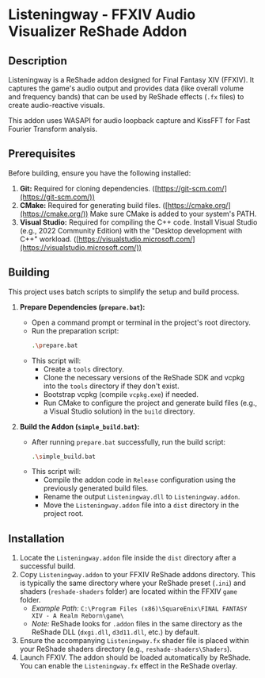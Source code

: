 # Listeningway - FFXIV Audio Visualizer ReShade Addon

## Description

Listeningway is a ReShade addon designed for Final Fantasy XIV (FFXIV). It captures the game's audio output and provides data (like overall volume and frequency bands) that can be used by ReShade effects (`.fx` files) to create audio-reactive visuals.

This addon uses WASAPI for audio loopback capture and KissFFT for Fast Fourier Transform analysis.

## Prerequisites

Before building, ensure you have the following installed:

1.  **Git:** Required for cloning dependencies. ([https://git-scm.com/](https://git-scm.com/))
2.  **CMake:** Required for generating build files. ([https://cmake.org/](https://cmake.org/)) Make sure CMake is added to your system's PATH.
3.  **Visual Studio:** Required for compiling the C++ code. Install Visual Studio (e.g., 2022 Community Edition) with the "Desktop development with C++" workload. ([https://visualstudio.microsoft.com/](https://visualstudio.microsoft.com/))

## Building

This project uses batch scripts to simplify the setup and build process.

1.  **Prepare Dependencies (`prepare.bat`):**
    *   Open a command prompt or terminal in the project's root directory.
    *   Run the preparation script:
        ```bash
        .\prepare.bat
        ```
    *   This script will:
        *   Create a `tools` directory.
        *   Clone the necessary versions of the ReShade SDK and vcpkg into the `tools` directory if they don't exist.
        *   Bootstrap vcpkg (compile `vcpkg.exe`) if needed.
        *   Run CMake to configure the project and generate build files (e.g., a Visual Studio solution) in the `build` directory.

2.  **Build the Addon (`simple_build.bat`):**
    *   After running `prepare.bat` successfully, run the build script:
        ```bash
        .\simple_build.bat
        ```
    *   This script will:
        *   Compile the addon code in `Release` configuration using the previously generated build files.
        *   Rename the output `Listeningway.dll` to `Listeningway.addon`.
        *   Move the `Listeningway.addon` file into a `dist` directory in the project root.

## Installation

1.  Locate the `Listeningway.addon` file inside the `dist` directory after a successful build.
2.  Copy `Listeningway.addon` to your FFXIV ReShade addons directory. This is typically the same directory where your ReShade preset (`.ini`) and shaders (`reshade-shaders` folder) are located within the FFXIV `game` folder.
    *   *Example Path:* `C:\Program Files (x86)\SquareEnix\FINAL FANTASY XIV - A Realm Reborn\game\`
    *   *Note:* ReShade looks for `.addon` files in the same directory as the ReShade DLL (`dxgi.dll`, `d3d11.dll`, etc.) by default.
3.  Ensure the accompanying `Listeningway.fx` shader file is placed within your ReShade shaders directory (e.g., `reshade-shaders\Shaders`).
4.  Launch FFXIV. The addon should be loaded automatically by ReShade. You can enable the `Listeningway.fx` effect in the ReShade overlay.
